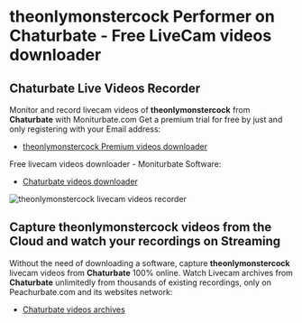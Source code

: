 # theonlymonstercock Performer on Chaturbate - Free LiveCam videos downloader

## Chaturbate Live Videos Recorder

Monitor and record livecam videos of **theonlymonstercock** from **Chaturbate** with Moniturbate.com
Get a premium trial for free by just and only registering with your Email address:
* [theonlymonstercock Premium videos downloader](https://moniturbate.com/request-demo-licence-key.html)

Free livecam videos downloader - Moniturbate Software:
* [Chaturbate videos downloader](https://moniturbate.com/moniturbate-download-software.html)

![theonlymonstercock livecam videos recorder](https://peachurnet.com/templates/moniturbate-software.png)


## Capture theonlymonstercock videos from the Cloud and watch your recordings on Streaming

Without the need of downloading a software, capture **theonlymonstercock** livecam videos from **Chaturbate** 100% online.
Watch Livecam archives from **Chaturbate** unlimitedly from thousands of existing recordings, only on Peachurbate.com and its websites network:
* [Chaturbate videos archives](https://peachurnet.com/)